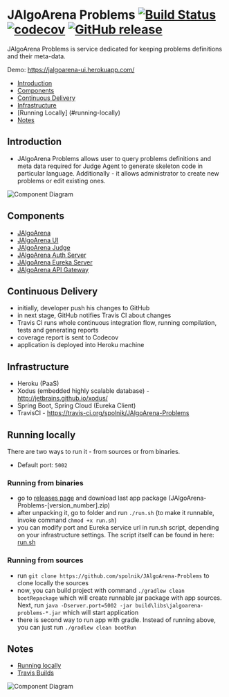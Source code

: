 # JAlgoArena Problems [![Build Status](https://travis-ci.org/spolnik/JAlgoArena-Problems.svg?branch=master)](https://travis-ci.org/spolnik/JAlgoArena-Problems) [![codecov](https://codecov.io/gh/spolnik/JAlgoArena-Problems/branch/master/graph/badge.svg)](https://codecov.io/gh/spolnik/JAlgoArena-Problems) [![GitHub release](https://img.shields.io/github/release/spolnik/jalgoarena-problems.svg)]()

JAlgoArena Problems is service dedicated for keeping problems definitions and their meta-data.

Demo: https://jalgoarena-ui.herokuapp.com/

- [Introduction](#introduction)
- [Components](#components)
- [Continuous Delivery](#continuous-delivery)
- [Infrastructure](#infrastructure)
- [Running Locally] (#running-locally)
- [Notes](#notes)

## Introduction

- JAlgoArena Problems allows user to query problems definitions and meta data required for Judge Agent to generate skeleton code in particular language. Additionally - it allows administrator to create new problems or edit existing ones.

![Component Diagram](https://github.com/spolnik/JAlgoArena/raw/master/design/component_diagram.png)

## Components

- [JAlgoArena](https://github.com/spolnik/JAlgoArena)
- [JAlgoArena UI](https://github.com/spolnik/JAlgoArena-UI)
- [JAlgoArena Judge](https://github.com/spolnik/JAlgoArena-Judge)
- [JAlgoArena Auth Server](https://github.com/spolnik/JAlgoArena-Auth)
- [JAlgoArena Eureka Server](https://github.com/spolnik/JAlgoArena-Eureka)
- [JAlgoArena API Gateway](https://github.com/spolnik/JAlgoArena-API)

## Continuous Delivery

- initially, developer push his changes to GitHub
- in next stage, GitHub notifies Travis CI about changes
- Travis CI runs whole continuous integration flow, running compilation, tests and generating reports
- coverage report is sent to Codecov
- application is deployed into Heroku machine

## Infrastructure

- Heroku (PaaS)
- Xodus (embedded highly scalable database) - http://jetbrains.github.io/xodus/
- Spring Boot, Spring Cloud (Eureka Client)
- TravisCI - https://travis-ci.org/spolnik/JAlgoArena-Problems

## Running locally

There are two ways to run it - from sources or from binaries.
- Default port: `5002`

### Running from binaries
- go to [releases page](https://github.com/spolnik/JAlgoArena-Problems/releases) and download last app package (JAlgoArena-Problems-[version_number].zip)
- after unpacking it, go to folder and run `./run.sh` (to make it runnable, invoke command `chmod +x run.sh`)
- you can modify port and Eureka service url in run.sh script, depending on your infrastructure settings. The script itself can be found in here: [run.sh](run.sh)

### Running from sources
- run `git clone https://github.com/spolnik/JAlgoArena-Problems` to clone locally the sources
- now, you can build project with command `./gradlew clean bootRepackage` which will create runnable jar package with app sources. Next, run `java -Dserver.port=5002 -jar build\libs\jalgoarena-problems-*.jar` which will start application
- there is second way to run app with gradle. Instead of running above, you can just run `./gradlew clean bootRun`

## Notes
- [Running locally](https://github.com/spolnik/jalgoarena/wiki)
- [Travis Builds](https://travis-ci.org/spolnik)

![Component Diagram](https://github.com/spolnik/JAlgoArena/raw/master/design/JAlgoArena_Logo.png)
